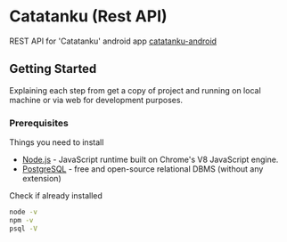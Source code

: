 # Catatanku (Rest API)
REST API for 'Catatanku' android app [catatanku-android](https://github.com/hisyamzayd/catatanku-android)
## Getting Started
Explaining each step from get a copy of project and running on local machine or via web for development purposes.
### Prerequisites
Things you need to install
* [Node.js](https://nodejs.org/en/) - JavaScript runtime built on Chrome's V8 JavaScript engine.
* [PostgreSQL](https://www.postgresql.org/download/) - free and open-source relational DBMS (without any extension)

Check if already installed
```bash
node -v
npm -v
psql -V
```


